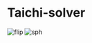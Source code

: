 # Taichi-solver
![flip](https://github.com/ZhengYaWei1992/ZWProgressView/blob/master/Untitled3.gif](https://github.com/0Setsuna0/Taichi-solver/blob/main/fluid/flip/out.gif)https://github.com/0Setsuna0/Taichi-solver/blob/main/fluid/flip/out.gif)
![sph]([https://github.com/ZhengYaWei1992/ZWProgressView/blob/master/Untitled3.gif](https://github.com/0Setsuna0/Taichi-solver/blob/main/fluid/flip/out.gif)https://github.com/0Setsuna0/Taichi-solver/blob/main/fluid/flip/out.gif)
